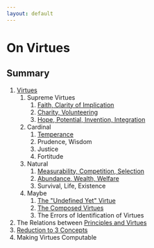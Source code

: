 ```yaml
---
layout: default
---
```


# On Virtues

## Summary

1. [Virtues](virtues.html)
    1. Supreme Virtues
        1. [Faith, Clarity of Implication](faith.html)
        1. [Charity, Volunteering](charity.html)
        1. [Hope, Potential, Invention, Integration](hope.html)
    1. Cardinal
        1. [Temperance](temperance.html)
        1. Prudence, Wisdom
        1. Justice
        1. Fortitude
    1. Natural
        1. [Measurability, Competition, Selection](measurability.html)
        1. [Abundance, Wealth, Welfare](abundance.html)
        1. Survival, Life, Existence
    1. Maybe
        1. [The "Undefined Yet" Virtue](undefined.html)
        1. [The Composed Virtues](composed.html)
        1. The Errors of Identification of Virtues
1. The Relations between [Principles and Virtues](principles.md)
1. [Reduction to 3 Concepts](3concepts.md)
1. Making Virtues Computable
